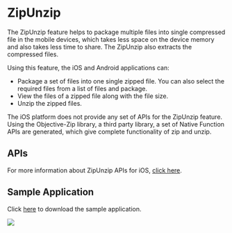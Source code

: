                             

ZipUnzip
========

The ZipUnzip feature helps to package multiple files into single compressed file in the mobile devices, which takes less space on the device memory and also takes less time to share. The ZipUnzip also extracts the compressed files.

Using this feature, the iOS and Android applications can:

*   Package a set of files into one single zipped file. You can also select the required files from a list of files and package.
*   View the files of a zipped file along with the file size.
*   Unzip the zipped files.

The iOS platform does not provide any set of APIs for the ZipUnzip feature. Using the Objective-Zip library, a third party library, a set of Native Function APIs are generated, which give complete functionality of zip and unzip.

APIs
----

For more information about ZipUnzip APIs for iOS, [click here](http://docs.voltmx.com/7_0_PDFs/ObjectiveZip/index.html).

Sample Application
------------------

Click [here](https://github.com/voltmx/VoltMXNativeFunctionAPI_ZipUnzipApplication) to download the sample application.

![](resources/prettify/onload.png)
